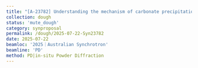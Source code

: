 ```yaml
---
title: "[A-23782] Understanding the mechanism of carbonate precipitation and secondary silicate formation during carbonation of pyroxene minerals"
collection: dough
status: 'mute_dough'
category: synproposal
permalink: /dough/2025-07-22-Syn23782
date: 2025-07-22
beamloc: '2025｜Australian Synchrotron'
beamline: 'PD'
method: PD|in-situ Powder Diffraction
---
```

